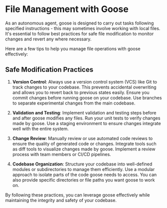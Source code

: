 # File Management with Goose

As an autonomous agent, goose is designed to carry out tasks following specified instructions - this may sometimes involve working with local files. It's essential to follow best practices for safe file modification to monitor changes and revert any where necessary.

Here are a few tips to help you manage file operations with goose effectively:

## Safe Modification Practices

1. **Version Control**: Always use a version control system (VCS) like Git to track changes to your codebase. This prevents accidental overwriting and allows you to revert back to previous states easily. Ensure you commit changes before running goose on your codebase. Use branches to separate experimental changes from the main codebase.

2. **Validation and Testing**: Implement validation and testing steps before and after goose modifies any files. Run your unit tests to verify changes made by goose. Use a staging environment to ensure changes integrate well with the entire system.

3. **Change Review**: Manually review or use automated code reviews to ensure the quality of generated code or changes. Integrate tools such as diff tools to visualize changes made by goose. Implement a review process with team members or CI/CD pipelines.

4. **Codebase Organization**: Structure your codebase into well-defined modules or subdirectories to manage them efficiently. Use a modular approach to isolate parts of the code goose needs to access. You can also provide specific directories or file paths you want goose to work on.


By following these practices, you can leverage goose effectively while maintaining the integrity and safety of your codebase.
